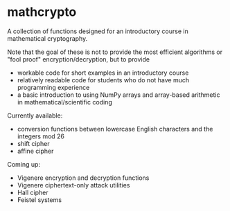 # mathcrypto

A collection of functions designed for an introductory course in mathematical cryptography.

Note that the goal of these is not to provide the most efficient algorithms or "fool proof" encryption/decryption, but to provide
- workable code for short examples in an introductory course
- relatively readable code for students who do not have much programming experience
- a basic introduction to using NumPy arrays and array-based arithmetic in mathematical/scientific coding

Currently available:
- conversion functions between lowercase English characters and the integers mod 26
- shift cipher
- affine cipher

Coming up:
- Vigenere encryption and decryption functions
- Vigenere ciphertext-only attack utilities
- Hall cipher
- Feistel systems
